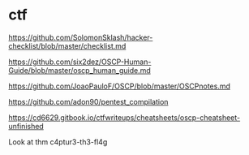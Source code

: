 # ctf

https://github.com/SolomonSklash/hacker-checklist/blob/master/checklist.md

https://github.com/six2dez/OSCP-Human-Guide/blob/master/oscp_human_guide.md

https://github.com/JoaoPauloF/OSCP/blob/master/OSCPnotes.md

https://github.com/adon90/pentest_compilation

https://cd6629.gitbook.io/ctfwriteups/cheatsheets/oscp-cheatsheet-unfinished


Look at
thm c4ptur3-th3-fl4g
